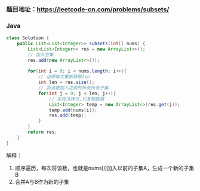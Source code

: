 ### 题目地址：https://leetcode-cn.com/problems/subsets/
### Java
``` java
class Solution {
    public List<List<Integer>> subsets(int[] nums) {
        List<List<Integer>> res = new ArrayList<>();
        // 加入空集
        res.add(new ArrayList<>());
        
        for(int i = 0; i < nums.length; i++){
            // 记得每次重新获取len
            int len = res.size();
            // 将该数加入之前的所有所有子集
            for(int j = 0; j < len; j++){
                // 实现浅拷贝,只复制数据
                List<Integer> temp = new ArrayList<>(res.get(j));
                temp.add(nums[i]);
                res.add(temp);
            }
        }
        return res;
    }
}
```
解释：
1. 顺序遍历，每次将该数，也就是nums[i]加入以前的子集A，生成一个新的子集B
2. 合并A与B作为新的子集
